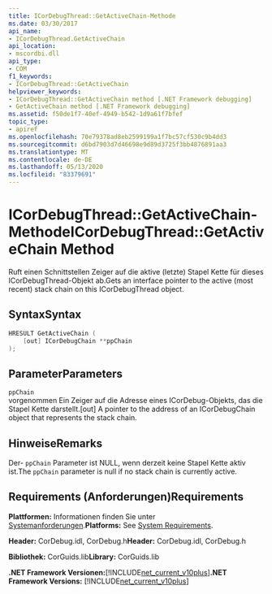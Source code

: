 ```yaml
---
title: ICorDebugThread::GetActiveChain-Methode
ms.date: 03/30/2017
api_name:
- ICorDebugThread.GetActiveChain
api_location:
- mscordbi.dll
api_type:
- COM
f1_keywords:
- ICorDebugThread::GetActiveChain
helpviewer_keywords:
- ICorDebugThread::GetActiveChain method [.NET Framework debugging]
- GetActiveChain method [.NET Framework debugging]
ms.assetid: f50de1f7-40ef-4949-b542-1d9a61f7bfef
topic_type:
- apiref
ms.openlocfilehash: 70e79378ad8eb2599199a1f7bc57cf530c9b4dd3
ms.sourcegitcommit: d6bd7903d7d46698e9d89d3725f3bb4876891aa3
ms.translationtype: MT
ms.contentlocale: de-DE
ms.lasthandoff: 05/13/2020
ms.locfileid: "83379691"
---
```

# <a name="icordebugthreadgetactivechain-method"></a><span data-ttu-id="91466-102">ICorDebugThread::GetActiveChain-Methode</span><span class="sxs-lookup"><span data-stu-id="91466-102">ICorDebugThread::GetActiveChain Method</span></span>
<span data-ttu-id="91466-103">Ruft einen Schnittstellen Zeiger auf die aktive (letzte) Stapel Kette für dieses ICorDebugThread-Objekt ab.</span><span class="sxs-lookup"><span data-stu-id="91466-103">Gets an interface pointer to the active (most recent) stack chain on this ICorDebugThread object.</span></span>  
  
## <a name="syntax"></a><span data-ttu-id="91466-104">Syntax</span><span class="sxs-lookup"><span data-stu-id="91466-104">Syntax</span></span>  
  
```cpp  
HRESULT GetActiveChain (  
    [out] ICorDebugChain **ppChain  
);  
```  
  
## <a name="parameters"></a><span data-ttu-id="91466-105">Parameter</span><span class="sxs-lookup"><span data-stu-id="91466-105">Parameters</span></span>  
 `ppChain`  
 <span data-ttu-id="91466-106">vorgenommen Ein Zeiger auf die Adresse eines ICorDebug-Objekts, das die Stapel Kette darstellt.</span><span class="sxs-lookup"><span data-stu-id="91466-106">[out] A pointer to the address of an ICorDebugChain object that represents the stack chain.</span></span>  
  
## <a name="remarks"></a><span data-ttu-id="91466-107">Hinweise</span><span class="sxs-lookup"><span data-stu-id="91466-107">Remarks</span></span>  
 <span data-ttu-id="91466-108">Der- `ppChain` Parameter ist NULL, wenn derzeit keine Stapel Kette aktiv ist.</span><span class="sxs-lookup"><span data-stu-id="91466-108">The `ppChain` parameter is null if no stack chain is currently active.</span></span>  
  
## <a name="requirements"></a><span data-ttu-id="91466-109">Requirements (Anforderungen)</span><span class="sxs-lookup"><span data-stu-id="91466-109">Requirements</span></span>  
 <span data-ttu-id="91466-110">**Plattformen:** Informationen finden Sie unter [Systemanforderungen](../../get-started/system-requirements.md).</span><span class="sxs-lookup"><span data-stu-id="91466-110">**Platforms:** See [System Requirements](../../get-started/system-requirements.md).</span></span>  
  
 <span data-ttu-id="91466-111">**Header:** CorDebug.idl, CorDebug.h</span><span class="sxs-lookup"><span data-stu-id="91466-111">**Header:** CorDebug.idl, CorDebug.h</span></span>  
  
 <span data-ttu-id="91466-112">**Bibliothek:** CorGuids.lib</span><span class="sxs-lookup"><span data-stu-id="91466-112">**Library:** CorGuids.lib</span></span>  
  
 <span data-ttu-id="91466-113">**.NET Framework Versionen:**[!INCLUDE[net_current_v10plus](../../../../includes/net-current-v10plus-md.md)]</span><span class="sxs-lookup"><span data-stu-id="91466-113">**.NET Framework Versions:** [!INCLUDE[net_current_v10plus](../../../../includes/net-current-v10plus-md.md)]</span></span>
